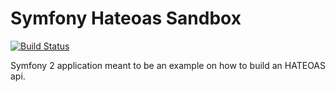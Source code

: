 Symfony Hateoas Sandbox
=======================

[![Build Status](https://secure.travis-ci.org/adrienbrault/symfony-hateoas-sandbox.png?branch=master)](https://travis-ci.org/adrienbrault/symfony-hateoas-sandbox)

Symfony 2 application meant to be an example on how to build an HATEOAS api.
